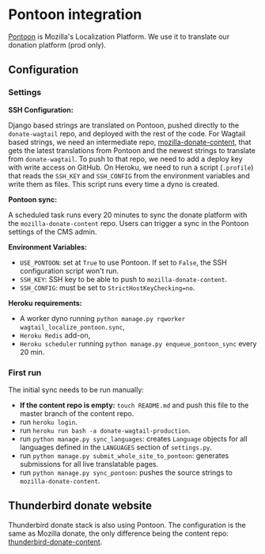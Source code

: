# Pontoon integration

[Pontoon](https://github.com/mozilla/pontoon) is Mozilla's Localization Platform. We use it to translate our donation platform (prod only).

## Configuration

### Settings

**SSH Configuration:**

Django based strings are translated on Pontoon, pushed directly to the `donate-wagtail` repo, and deployed with the rest of the code. For Wagtail based strings, we need an intermediate repo, [mozilla-donate-content](https://github.com/mozilla-l10n/mozilla-donate-content), that gets the latest translations from Pontoon and the newest strings to translate from `donate-wagtail`. To push to that repo, we need to add a deploy key with write access on GitHub. On Heroku, we need to run a script (`.profile`) that reads the `SSH_KEY` and `SSH_CONFIG` from the environment variables and write them as files. This script runs every time a dyno is created.

**Pontoon sync:**

A scheduled task runs every 20 minutes to sync the donate platform with the `mozilla-donate-content` repo. Users can trigger a sync in the Pontoon settings of the CMS admin.

**Environment Variables:**

- `USE_PONTOON`: set at `True` to use Pontoon. If set to `False`, the SSH configuration script won't run.
- `SSH_KEY`: SSH key to be able to push to `mozilla-donate-content`.
- `SSH_CONFIG`: must be set to `StrictHostKeyChecking=no`.

**Heroku requirements:**

- A worker dyno running `python manage.py rqworker wagtail_localize_pontoon.sync`,
- `Heroku Redis` add-on,
- `Heroku scheduler` running `python manage.py enqueue_pontoon_sync` every 20 min.

### First run

The initial sync needs to be run manually:

- **If the content repo is empty:** `touch README.md` and push this file to the master branch of the content repo.
- run `heroku login`.
- run `heroku run bash -a donate-wagtail-production`.
- run `python manage.py sync_languages`: creates `Language` objects for all languages defined in the `LANGUAGES` section of `settings.py`.
- run `python manage.py submit_whole_site_to_pontoon`: generates submissions for all live translatable pages.
- run `python manage.py sync_pontoon`: pushes the source strings to `mozilla-donate-content`.

## Thunderbird donate website

Thunderbird donate stack is also using Pontoon. The configuration is the same as Mozilla donate, the only difference being the content repo: [thunderbird-donate-content](https://github.com/mozilla-l10n/thunderbird-donate-content).
